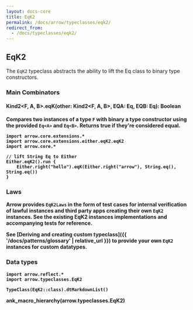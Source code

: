 ```yaml
---
layout: docs-core
title: EqK2
permalink: /docs/arrow/typeclasses/eqk2/
redirect_from:
  - /docs/typeclasses/eqk2/
---
```


## EqK2

The `EqK2` typeclass abstracts the ability to lift the Eq class to binary type constructors.

### Main Combinators

#### Kind2<F, A, B>.eqK(other: Kind2<F, A, B>, EQA: Eq<A>, EQB: Eq<B>): Boolean

Compares two instances of a type `F` with binary a type constructor using the provided `Eq<A>` and `Eq<B>`. Returns true if they're considered equal.

```kotlin:ank
import arrow.core.extensions.*
import arrow.core.extensions.either.eqK2.eqK2
import arrow.core.*

// lift String Eq to Either
Either.eqK2().run {
    Either.right("hello").eqK(Either.right("arrow"), String.eq(), String.eq())
}
```

### Laws

Arrow provides `EqK2Laws` in the form of test cases for internal verification of lawful instances and third party apps creating their own `EqK2` instances.
See the existing EqK2 instances implementations and accompanying tests for reference.

See [Deriving and creating custom typeclass]({{ '/docs/patterns/glossary' | relative_url }}) to provide your own `EqK2` instances for custom datatypes.

### Data types

```kotlin:ank:replace
import arrow.reflect.*
import arrow.typeclasses.EqK2

TypeClass(EqK2::class).dtMarkdownList()
```

ank_macro_hierarchy(arrow.typeclasses.EqK2)
